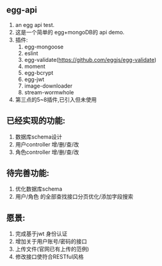 ## egg-api
1. an egg api test.
2. 这是一个简单的 egg+mongoDB的 api demo. 
3. 插件:
   1. egg-mongoose
   2. eslint
   3. egg-validate(https://github.com/eggjs/egg-validate)
   4. moment
   5. egg-bcrypt
   6. egg-jwt
   7. image-downloader
   8. stream-wormwhole
4. 第三点的5~8插件,已引入但未使用
## 已经实现的功能: 
1. 数据库schema设计
2. 用户controller 增/删/查/改
3. 角色controller 增/删/查/改
## 待完善功能: 
1. 优化数据库schema
2. 用户/角色 的全部查找接口分页优化/添加字段搜索
## 愿景:
1. 完成基于jwt 身份认证
2. 增加关于用户账号/密码的接口
3. 上传文件(官网已有上传的范例)
4. 修改接口使符合RESTful风格
